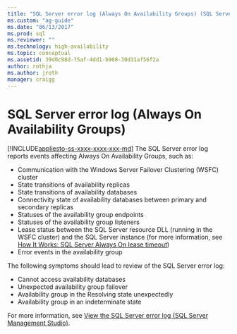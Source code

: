 ```yaml
---
title: "SQL Server error log (Always On Availability Groups) (SQL Server) | Microsoft Docs"
ms.custom: "ag-guide"
ms.date: "06/13/2017"
ms.prod: sql
ms.reviewer: ""
ms.technology: high-availability
ms.topic: conceptual
ms.assetid: 39d0c98d-75af-4dd1-b908-30d31af56f2a
author: rothja
ms.author: jroth
manager: craigg
---
```

# SQL Server error log (Always On Availability Groups)
[!INCLUDE[appliesto-ss-xxxx-xxxx-xxx-md](../../../includes/appliesto-ss-xxxx-xxxx-xxx-md.md)]
  The SQL Server error log reports events affecting Always On Availability Groups, such as:  
  
-   Communication with the Windows Server Failover Clustering (WSFC) cluster    
-   State transitions of availability replicas    
-   State transitions of availability databases    
-   Connectivity state of availability databases between primary and secondary replicas    
-   Statuses of the availability group endpoints    
-   Statuses of the availability group listeners    
-   Lease status between the SQL Server resource DLL (running in the WSFC cluster) and the SQL Server instance (for more information, see [How It Works: SQL Server Always On lease timeout](https://blogs.msdn.com/b/psssql/archive/2012/09/07/how-it-works-sql-server-alwayson-lease-timeout.aspx))    
-   Error events in the availability group  

The following symptoms should lead to review of the SQL Server error log:  

-   Cannot access availability databases    
-   Unexpected availability group failover    
-   Availability group in the Resolving state unexpectedly    
-   Availability group in an indeterminate state  
  
For more information, see [View the SQL Server error log &#40;SQL Server Management Studio&#41;](~/relational-databases/performance/view-the-sql-server-error-log-sql-server-management-studio.md).  
  
  
